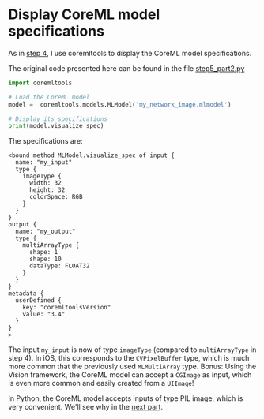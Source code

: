 # Display CoreML model specifications

As in [step 4](step4_part2.md), I use coremltools to display the CoreML model specifications.

The original code presented here can be found in the file [step5_part2.py](step5_part2.py)


```python
import coremltools

# Load the CoreML model
model =  coremltools.models.MLModel('my_network_image.mlmodel')

# Display its specifications
print(model.visualize_spec)
```

The specifications are:

```
<bound method MLModel.visualize_spec of input {
  name: "my_input"
  type {
    imageType {
      width: 32
      height: 32
      colorSpace: RGB
    }
  }
}
output {
  name: "my_output"
  type {
    multiArrayType {
      shape: 1
      shape: 10
      dataType: FLOAT32
    }
  }
}
metadata {
  userDefined {
    key: "coremltoolsVersion"
    value: "3.4"
  }
}
>
```

The input `my_input` is now of type `imageType` (compared to `multiArrayType` in step 4). In iOS, this corresponds to the `CVPixelBuffer` type, which is much more common that the previously used `MLMultiArray` type. Bonus: Using the Vision framework, the CoreML model can accept a `CGImage` as input, which is even more common and easily created from a `UIImage`!

In Python, the CoreML model accepts inputs of type PIL image, which is very convenient. We'll see why in the [next part](step5_part3.md).